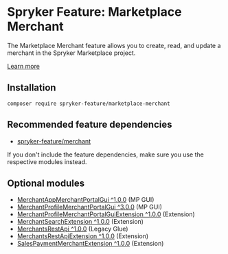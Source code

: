 # Spryker Feature: Marketplace Merchant

The Marketplace Merchant feature allows you to create, read, and update a merchant in the Spryker Marketplace project.

[Learn more](https://docs.spryker.com/docs/pbc/all/merchant-management/202307.0/marketplace/marketplace-merchant-feature-overview/marketplace-merchant-feature-overview.html)

## Installation

```
composer require spryker-feature/marketplace-merchant
```

## Recommended feature dependencies
- [spryker-feature/merchant](https://github.com/spryker-feature/merchant)

If you don't include the feature dependencies, make sure you use the respective modules instead.

## Optional modules
- [MerchantAppMerchantPortalGui ^1.0.0](https://github.com/spryker/merchant-app-merchant-portal-gui) (MP GUI)
- [MerchantProfileMerchantPortalGui ^3.0.0](https://github.com/spryker/merchant-profile-merchant-portal-gui) (MP GUI)
- [MerchantProfileMerchantPortalGuiExtension ^1.0.0](https://github.com/spryker/merchant-profile-merchant-portal-gui-extension) (Extension)
- [MerchantSearchExtension ^1.0.0](https://github.com/spryker/merchant-search-extension) (Extension)
- [MerchantsRestApi ^1.0.0](https://github.com/spryker/merchants-rest-api) (Legacy Glue)
- [MerchantsRestApiExtension ^1.0.0](https://github.com/spryker/merchants-rest-api-extension) (Extension)
- [SalesPaymentMerchantExtension ^1.0.0](https://github.com/spryker/sales-payment-merchant-extension) (Extension)
